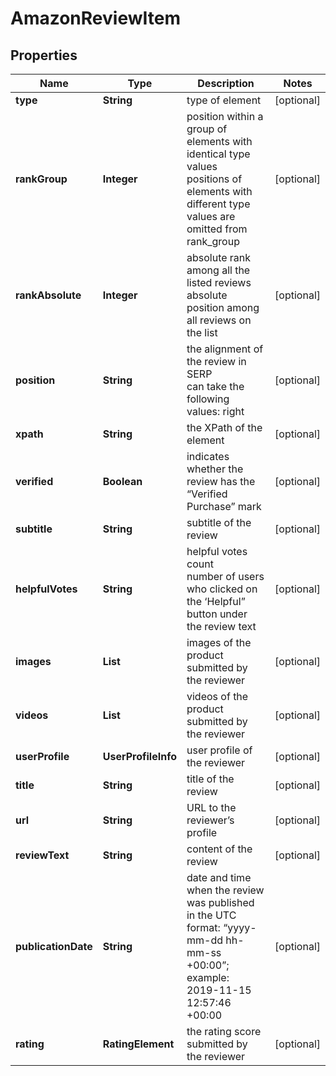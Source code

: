 # AmazonReviewItem


## Properties

| Name | Type | Description | Notes |
|------------ | ------------- | ------------- | -------------|
**type** | **String** | type of element |[optional]|
**rankGroup** | **Integer** | position within a group of elements with identical type values<br>positions of elements with different type values are omitted from rank_group |[optional]|
**rankAbsolute** | **Integer** | absolute rank among all the listed reviews<br>absolute position among all reviews on the list |[optional]|
**position** | **String** | the alignment of the review in SERP<br>can take the following values: right |[optional]|
**xpath** | **String** | the XPath of the element |[optional]|
**verified** | **Boolean** | indicates whether the review has the “Verified Purchase” mark |[optional]|
**subtitle** | **String** | subtitle of the review |[optional]|
**helpfulVotes** | **String** | helpful votes count<br>number of users who clicked on the ‘Helpful” button under the review text |[optional]|
**images** | **List<AiModeImagesElementInfo>** | images of the product submitted by the reviewer |[optional]|
**videos** | **List<VideoElement>** | videos of the product submitted by the reviewer |[optional]|
**userProfile** | **UserProfileInfo** | user profile of the reviewer |[optional]|
**title** | **String** | title of the review |[optional]|
**url** | **String** | URL to the reviewer’s profile |[optional]|
**reviewText** | **String** | content of the review |[optional]|
**publicationDate** | **String** | date and time when the review was published<br>in the UTC format: “yyyy-mm-dd hh-mm-ss +00:00”;<br>example:<br>2019-11-15 12:57:46 +00:00 |[optional]|
**rating** | **RatingElement** | the rating score submitted by the reviewer |[optional]|